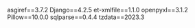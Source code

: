 
asgiref==3.7.2
Django==4.2.5
et-xmlfile==1.1.0
openpyxl==3.1.2
Pillow==10.0.0
sqlparse==0.4.4
tzdata==2023.3
